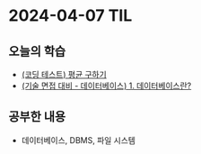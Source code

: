 # 2024-04-07 TIL
## 오늘의 학습
- [(코딩 테스트) 평균 구하기](Coding%20Test/프로그래머스/연습문제/평균%20구하기.md)
- [(기술 면접 대비 - 데이터베이스) 1. 데이터베이스란?](기술%20면접%20대비/데이터베이스/1.%20데이터베이스란?.md)

## 공부한 내용
- 데이터베이스, DBMS, 파일 시스템